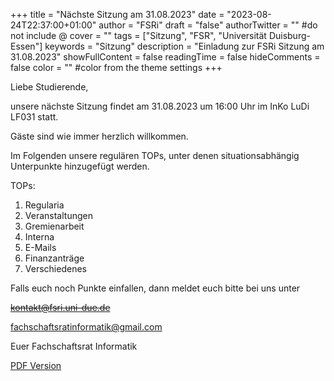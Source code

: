 +++ 
title = "Nächste Sitzung am 31.08.2023" 
date = "2023-08-24T22:37:00+01:00" 
author = "FSRi" 
draft = "false" 
authorTwitter = "" #do not include @ 
cover = "" 
tags = ["Sitzung", "FSR", "Universität Duisburg-Essen"] 
keywords = "Sitzung" 
description = "Einladung zur FSRi Sitzung am 31.08.2023" 
showFullContent = false 
readingTime = false 
hideComments = false 
color = "" #color from the theme settings 
+++

Liebe Studierende,

unsere nächste Sitzung findet am 31.08.2023 um 16:00 Uhr im InKo LuDi LF031 statt.

Gäste sind wie immer herzlich willkommen.

Im Folgenden unsere regulären TOPs, unter denen situationsabhängig Unterpunkte
hinzugefügt werden.

TOPs:

1. Regularia
2. Veranstaltungen
3. Gremienarbeit
4. Interna
5. E-Mails
6. Finanzanträge
7. Verschiedenes

Falls euch noch Punkte einfallen, dann meldet euch bitte bei uns unter

~~kontakt@fsri.uni-due.de~~  

fachschaftsratinformatik@gmail.com

Euer Fachschaftsrat Informatik

[PDF Version](/einladung_2023_08_31.pdf)
